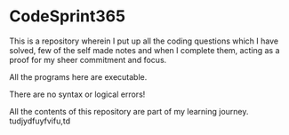 # CodeSprint365
This is a repository wherein I put up all the coding questions which I have solved, few of the self made notes and when I complete them, acting as a proof for my sheer commitment and focus.

All the programs here are executable.

There are no syntax or logical errors!

All the contents of this repository are part of my learning journey.
tudjydfuyfvifu,td

